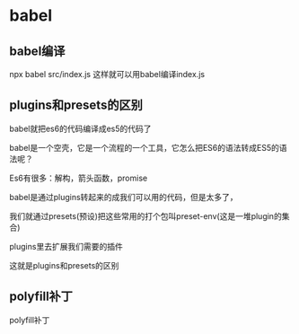 # babel

## babel编译
npx babel src/index.js 这样就可以用babel编译index.js

## plugins和presets的区别
babel就把es6的代码编译成es5的代码了

babel是一个空壳，它是一个流程的一个工具，它怎么把ES6的语法转成ES5的语法呢？

Es6有很多：解构，箭头函数，promise

babel是通过plugins转起来的成我们可以用的代码，但是太多了，

我们就通过presets(预设)把这些常用的打个包叫preset-env(这是一堆plugin的集合)

plugins里去扩展我们需要的插件

这就是plugins和presets的区别


## polyfill补丁
polyfill补丁

